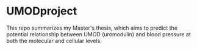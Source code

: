 # UMODproject
This repo summarizes my Master's thesis, which aims to predict the potential relationship between UMOD (uromodulin) and blood pressure at both the molecular and cellular levels.
